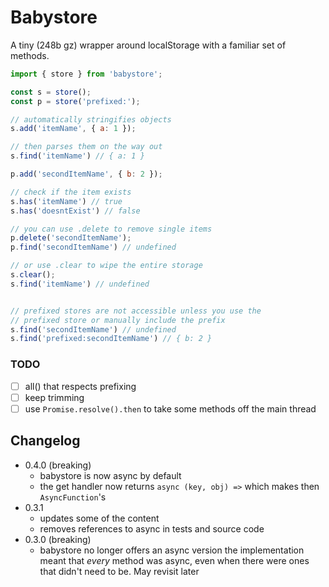 # Babystore

A tiny (248b gz) wrapper around localStorage with a familiar set of methods.

```js
import { store } from 'babystore';

const s = store();
const p = store('prefixed:');

// automatically stringifies objects
s.add('itemName', { a: 1 });

// then parses them on the way out
s.find('itemName') // { a: 1 }

p.add('secondItemName', { b: 2 });

// check if the item exists
s.has('itemName') // true
s.has('doesntExist') // false

// you can use .delete to remove single items
p.delete('secondItemName');
p.find('secondItemName') // undefined

// or use .clear to wipe the entire storage
s.clear();
s.find('itemName') // undefined


// prefixed stores are not accessible unless you use the
// prefixed store or manually include the prefix
s.find('secondItemName') // undefined
s.find('prefixed:secondItemName') // { b: 2 }
```

### TODO
- [ ] all() that respects prefixing
- [ ] keep trimming
- [ ] use `Promise.resolve().then` to take some methods off the main thread
## Changelog
- 0.4.0 (breaking) 
    - babystore is now async by default
    - the get handler now returns `async (key, obj) =>` which
      makes then `AsyncFunction`'s
- 0.3.1
    - updates some of the content
    - removes references to async in tests and source code
- 0.3.0 (breaking)
    - babystore no longer offers an async version
    the implementation meant that *every* method was async, even when there were ones that didn't need to be. May revisit later
    